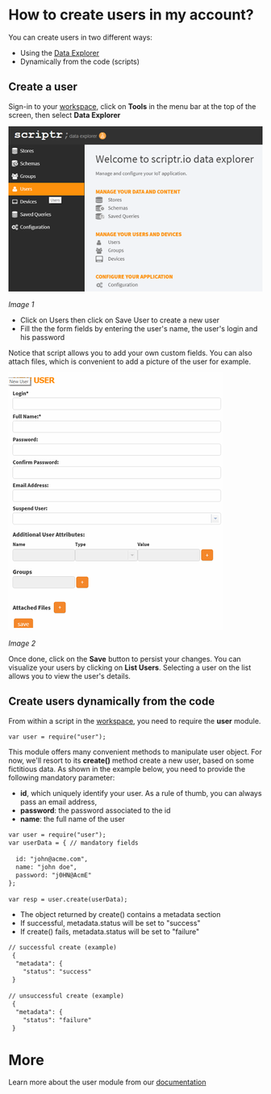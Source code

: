 # How to create users in my account?

You can create users in two different ways:
- Using the [Data Explorer](https://www.scriptr.io/dataexplorer)
- Dynamically from the code (scripts)

## Create a user

Sign-in to your [workspace](https://www.scriptr.io/workspace), click on **Tools** in the menu bar at the top of the screen, then select **Data Explorer**

![User Directory](./images/data_explorer_users.png)

*Image 1*

- Click on Users then click on Save User to create a new user
- Fill the the form fields by entering the user's name, the user's login and his password

Notice that script allows you to add your own custom fields. You can also attach files, which is convenient to add a picture of the user for example.

![Create a user](./images/new_user.png)

*Image 2*

Once done, click on the **Save** button to persist your changes. You can visualize your users by clicking on **List Users**. 
Selecting a user on the list allows you to view the user's details.

## Create users dynamically from the code

From within a script in the [workspace](https://www.scriptr.io/workspace), you need to require the **user** module.

```
var user = require("user");
```

This module offers many convenient methods to manipulate user object. For now, we'll resort to its **create()** method create a new user, based on some fictitious data.
As shown in the example below, you need to provide the following mandatory parameter:

- **id**, which uniquely identify your user. As a rule of thumb, you can always pass an email address,
- **password**: the password associated to the id
- **name**: the full name of the user

```
var user = require("user");
var userData = { // mandatory fields
    
  id: "john@acme.com", 
  name: "john doe",
  password: "j0HN@AcmE"
};

var resp = user.create(userData);
```

- The object returned by create() contains a metadata section 
- If successful, metadata.status will be set to "success"
- If create() fails, metadata.status will be set to "failure" 

```
// successful create (example)
 {
  "metadata": {
    "status": "success"
 }
    
// unsuccessful create (example)
 {
  "metadata": {
    "status": "failure"
 }
```

# More

Learn more about the user module from our [documentation](https://www.scriptr.io/documentation#documentation-user-moduleuserModule)
